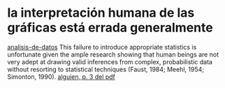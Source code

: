 # la interpretación humana de las gráficas está errada generalmente

[analisis-de-datos](analisis-de-datos.md)
This failure to introduce appropriate statistics is unfortunate given the ample research showing that human beings are not very adept at drawing valid inferences from complex, probabilistic data without resorting to statistical techniques (Faust, 1984; Meehl, 1954; Simonton, 1990). [alguien, p. 3 del pdf](https://scholarsarchive.byu.edu/cgi/viewcontent.cgi?article=1587&context=ccr)
